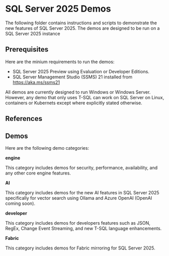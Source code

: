 # SQL Server 2025 Demos

The following folder contains instructions and scripts to demonstrate the new features of SQL Server 2025. The demos are designed to be run on a SQL Server 2025 instance

## Prerequisites

Here are the minium requirements to run the demos:

- SQL Server 2025 Preview using Evaluation or Developer Editions.
- SQL Server Management Studio (SSMS) 21 installed from https://aka.ms/ssms21

All demos are currently designed to run Windows or Windows Server. However, any demo that only uses T-SQL can work on SQL Server on Linux, containers or Kubernets except where explicitly stated otherwise.

## References


## Demos

Here are the following demo categories:

**engine**

This category includes demos for security, performance, availability, and any other core engine features.

**AI**

This category includes demos for the new AI features in SQL Server 2025 specifically for vector search using Ollama and Azure OpenAI (OpenAI coming soon).

**developer**

This category includes demos for developers features such as JSON, RegEx, Change Event Streaming, and new T-SQL language enhancements.

**Fabric**

This category includes demos for Fabric mirroring for SQL Server 2025.